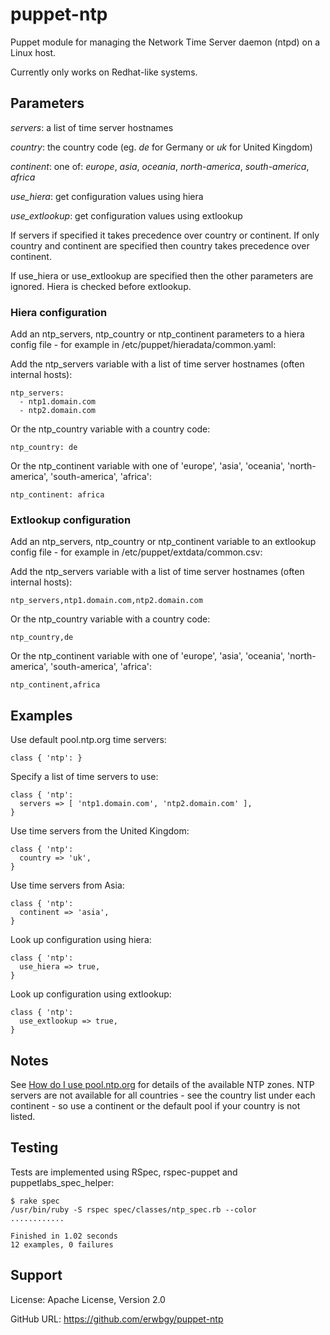 # puppet-ntp

Puppet module for managing the Network Time Server daemon (ntpd) on a Linux host.

Currently only works on Redhat-like systems.

## Parameters

*servers*: a list of time server hostnames

*country*: the country code (eg. _de_ for Germany or _uk_ for United Kingdom)

*continent*: one of: _europe_, _asia_, _oceania_, _north-america_, _south-america_, _africa_

*use_hiera*: get configuration values using hiera

*use_extlookup*: get configuration values using extlookup

If servers if specified it takes precedence over country or continent.  If
only country and continent are specified then country takes precedence over
continent.

If use_hiera or use_extlookup are specified then the other parameters are
ignored.  Hiera is checked before extlookup.

### Hiera configuration

Add an ntp_servers, ntp_country or ntp_continent parameters to a hiera config
file - for example in /etc/puppet/hieradata/common.yaml:

Add the ntp_servers variable with a list of time server hostnames (often
internal hosts):

    ntp_servers:
      - ntp1.domain.com
      - ntp2.domain.com

Or the ntp_country variable with a country code:

    ntp_country: de

Or the ntp_continent variable with one of 'europe', 'asia', 'oceania',
'north-america', 'south-america', 'africa':

    ntp_continent: africa

### Extlookup configuration

Add an ntp_servers, ntp_country or ntp_continent variable to an extlookup
config file - for example in /etc/puppet/extdata/common.csv:

Add the ntp_servers variable with a list of time server hostnames (often
internal hosts):

    ntp_servers,ntp1.domain.com,ntp2.domain.com

Or the ntp_country variable with a country code:

    ntp_country,de

Or the ntp_continent variable with one of 'europe', 'asia', 'oceania',
'north-america', 'south-america', 'africa':

    ntp_continent,africa

## Examples

Use default pool.ntp.org time servers:

    class { 'ntp': }

Specify a list of time servers to use:

    class { 'ntp':
      servers => [ 'ntp1.domain.com', 'ntp2.domain.com' ],
    }

Use time servers from the United Kingdom:

    class { 'ntp':
      country => 'uk',
    }

Use time servers from Asia:

    class { 'ntp':
      continent => 'asia',
    }

Look up configuration using hiera:

    class { 'ntp':
      use_hiera => true,
    }

Look up configuration using extlookup:

    class { 'ntp':
      use_extlookup => true,
    }

## Notes

See [How do I use pool.ntp.org](http://www.pool.ntp.org/en/use.html) for
details of the available NTP zones.  NTP servers are not available for all
countries - see the country list under each continent - so use a continent or
the default pool if your country is not listed.

## Testing

Tests are implemented using RSpec, rspec-puppet and puppetlabs_spec_helper:

    $ rake spec
    /usr/bin/ruby -S rspec spec/classes/ntp_spec.rb --color
    ............
    
    Finished in 1.02 seconds
    12 examples, 0 failures

## Support

License: Apache License, Version 2.0

GitHub URL: https://github.com/erwbgy/puppet-ntp

